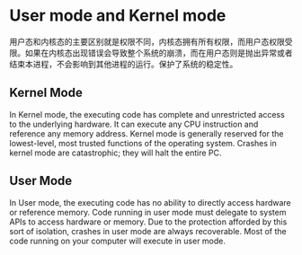 # User mode and Kernel mode

用户态和内核态的主要区别就是权限不同，内核态拥有所有权限，而用户态权限受限。如果在内核态出现错误会导致整个系统的崩溃，而在用户态则是抛出异常或者结束本进程，不会影响到其他进程的运行。保护了系统的稳定性。

## Kernel Mode

In Kernel mode, the executing code has complete and unrestricted access to the underlying hardware. It can execute any CPU instruction and reference any memory address. Kernel mode is generally reserved for the lowest-level, most trusted functions of the operating system. Crashes in kernel mode are catastrophic; they will halt the entire PC.

## User Mode

In User mode, the executing code has no ability to directly access hardware or reference memory. Code running in user mode must delegate to system APIs to access hardware or memory. Due to the protection afforded by this sort of isolation, crashes in user mode are always recoverable. Most of the code running on your computer will execute in user mode.